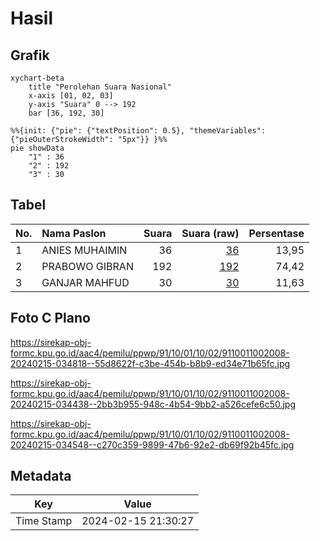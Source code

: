 # Hasil

## Grafik

```mermaid
xychart-beta
    title "Perolehan Suara Nasional"
    x-axis [01, 02, 03]
    y-axis "Suara" 0 --> 192
    bar [36, 192, 30]
```

```mermaid
%%{init: {"pie": {"textPosition": 0.5}, "themeVariables": {"pieOuterStrokeWidth": "5px"}} }%%
pie showData
    "1" : 36
    "2" : 192
    "3" : 30
```

## Tabel

| No. | Nama Paslon    | Suara | Suara (raw) | Persentase |
|:--- |:-------------- | -----:| -----------:| ----------:|
| 1   | ANIES MUHAIMIN | 36    | [36][p-1]   | 13,95      |
| 2   | PRABOWO GIBRAN | 192   | [192][p-2]  | 74,42      |
| 3   | GANJAR MAHFUD  | 30    | [30][p-3]   | 11,63      |


[p-1]: https://github.com/gigit-pemilu/pemilu-2024/blob/main/pilpres/hitung-suara/sub/91-papua/sub/10-sarmi/sub/01-sarmi/sub/1002-sarmi-kota/sub/008-tps/sub/paslon-1.txt
[p-2]: https://github.com/gigit-pemilu/pemilu-2024/blob/main/pilpres/hitung-suara/sub/91-papua/sub/10-sarmi/sub/01-sarmi/sub/1002-sarmi-kota/sub/008-tps/sub/paslon-2.txt
[p-3]: https://github.com/gigit-pemilu/pemilu-2024/blob/main/pilpres/hitung-suara/sub/91-papua/sub/10-sarmi/sub/01-sarmi/sub/1002-sarmi-kota/sub/008-tps/sub/paslon-3.txt

## Foto C Plano

https://sirekap-obj-formc.kpu.go.id/aac4/pemilu/ppwp/91/10/01/10/02/9110011002008-20240215-034818--55d8622f-c3be-454b-b8b9-ed34e71b65fc.jpg

https://sirekap-obj-formc.kpu.go.id/aac4/pemilu/ppwp/91/10/01/10/02/9110011002008-20240215-034438--2bb3b955-948c-4b54-9bb2-a526cefe6c50.jpg

https://sirekap-obj-formc.kpu.go.id/aac4/pemilu/ppwp/91/10/01/10/02/9110011002008-20240215-034548--c270c359-9899-47b6-92e2-db69f92b45fc.jpg


## Metadata

| Key        | Value               |
| ---------- | ------------------- |
| Time Stamp | 2024-02-15 21:30:27 |



